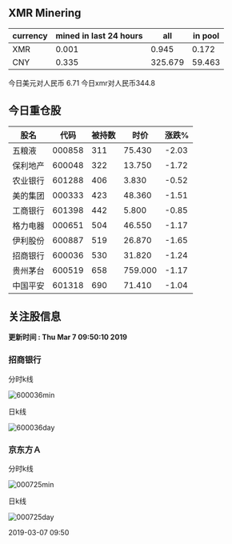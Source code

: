 ## XMR Minering

|currency|mined in last 24 hours|all|in pool|
|---|---|---|---|
|XMR|0.001|0.945|0.172|
|CNY|0.335|325.679|59.463|

今日美元对人民币 6.71	今日xmr对人民币344.8


## 今日重仓股 

|股名|代码|被持数|时价|涨跌%|
|---|---|---|---|---|
|五粮液|000858|311|75.430|-2.03|
|保利地产|600048|322|13.750|-1.72|
|农业银行|601288|406|3.830|-0.52|
|美的集团|000333|423|48.360|-1.51|
|工商银行|601398|442|5.800|-0.85|
|格力电器|000651|504|46.550|-1.17|
|伊利股份|600887|519|26.870|-1.65|
|招商银行|600036|530|31.820|-1.24|
|贵州茅台|600519|658|759.000|-1.17|
|中国平安|601318|690|71.410|-1.04|

## 关注股信息
**更新时间 : Thu Mar  7 09:50:10 2019**
### 招商银行 
分时k线

![600036min](http://image.sinajs.cn/newchart/min/n/sh600036.gif)

日k线

![600036day](http://image.sinajs.cn/newchart/daily/n/sh600036.gif)

### 京东方Ａ 
分时k线

![000725min](http://image.sinajs.cn/newchart/min/n/sz000725.gif)

日k线

![000725day](http://image.sinajs.cn/newchart/daily/n/sz000725.gif)

2019-03-07 09:50